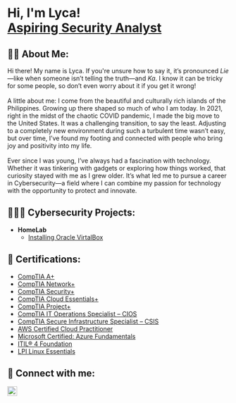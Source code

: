 <h1>Hi, I'm Lyca! <br/><a href="https://www.linkedin.com/in/lycaleynes/">Aspiring Security Analyst</a></h1>

<h2> 👋🏻 About Me:</h2>

Hi there! My name is Lyca. If you're unsure how to say it, it’s pronounced <i>Lie</i>—like when someone isn’t telling the truth—and <i>Ka</i>. I know it can be tricky for some people, so don’t even worry about it if you get it wrong! <br/><br/>A little about me: I come from the beautiful and culturally rich islands of the Philippines. Growing up there shaped so much of who I am today. In 2021, right in the midst of the chaotic COVID pandemic, I made the big move to the United States. It was a challenging transition, to say the least. Adjusting to a completely new environment during such a turbulent time wasn’t easy, but over time, I’ve found my footing and connected with people who bring joy and positivity into my life. <br/><br/>Ever since I was young, I’ve always had a fascination with technology. Whether it was tinkering with gadgets or exploring how things worked, that curiosity stayed with me as I grew older. It’s what led me to pursue a career in Cybersecurity—a field where I can combine my passion for technology with the opportunity to protect and innovate.

<h2> 👩🏻‍💻 Cybersecurity Projects:</h2>

- <b>HomeLab</b>
  - [Installing Oracle VirtalBox](https://github.com/joshmadakor1/Algorithms-Practice)
 
<h2> 📝 Certifications:</h2>

- [CompTIA A+](https://www.credly.com/badges/58589332-186f-4925-b703-bd7ffe4e9d16)
- [CompTIA Network+](https://www.credly.com/badges/2ec93ab1-d3a3-403e-a585-c61b520d50f6)
- [CompTIA Security+](https://www.credly.com/badges/efb5f21d-3462-4c4f-b407-8ba94155b732)
- [CompTIA Cloud Essentials+](https://www.credly.com/badges/2ee056d1-6b42-4460-a4ce-6331ddda516e)
- [CompTIA Project+](https://www.credly.com/badges/385e0cc9-1b19-4149-a348-b0897595ad7c)
- [CompTIA IT Operations Specialist – CIOS](https://www.credly.com/badges/f4ef57f6-521d-4959-b7d0-e9b38596f3b5)
- [CompTIA Secure Infrastructure Specialist – CSIS](https://www.credly.com/badges/3b1a69de-71be-4cb4-9c55-06557b100c70)
- [AWS Certified Cloud Practitioner](https://www.credly.com/badges/751248f5-ddf0-4fac-b43f-e4845d6027e3)
- [Microsoft Certified: Azure Fundamentals](https://learn.microsoft.com/en-us/users/lyconialeynes-7181/credentials/f1a2a6e8ebffa7c1?ref=https%3A%2F%2Fwww.linkedin.com%2F)
- [ITIL® 4 Foundation](https://drive.google.com/file/d/1tSGPxam_jJW32MQVJuok6i7ESY3OPIqF/view)
- [LPI Linux Essentials](https://cs.lpi.org/caf/Xamman/certification/verify/LPI000639436/dck9kn7jmv)

<h2> 🤳 Connect with me:</h2>

[<img align="left" alt="JoshMadakor | LinkedIn" width="22px" src="https://cdn.jsdelivr.net/npm/simple-icons@v3/icons/linkedin.svg" />][linkedin]

[linkedin]: https://linkedin.com/in/lycaleynes
